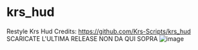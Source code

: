 # krs_hud

Restyle Krs Hud    Credits: https://github.com/Krs-Scripts/krs_hud           SCARICATE L'ULTIMA RELEASE NON DA QUI SOPRA
![image](https://github.com/Crystal-Script/Restyle-Krs-Hud/assets/158371721/126bd59e-221f-48cc-86b7-d6a4dcf02eec)
